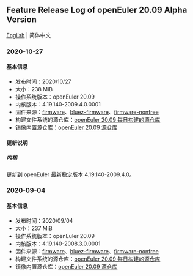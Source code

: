 ## Feature Release Log of openEuler 20.09 Alpha Version

[English](./changelog-20.09.en.md) | 简体中文

### 2020-10-27

#### 基本信息

- 发布时间：2020/10/27
- 大小：238 MiB
- 操作系统版本：openEuler 20.09
- 内核版本：4.19.140-2009.4.0.0001
- 固件来源：[firmware](https://github.com/raspberrypi/firmware)、[bluez-firmware](https://github.com/RPi-Distro/bluez-firmware)、[firmware-nonfree](https://github.com/RPi-Distro/firmware-nonfree)
- 构建文件系统的源仓库：[openEuler 20.09 每日构建的源仓库](https://gitee.com/src-openeuler/openEuler-repos/blob/openEuler-20.09/generic.repo)
- 镜像内置源仓库：[openEuler 20.09 源仓库](http://repo.openeuler.org/openEuler-20.09/)

#### 更新说明

##### 内核

更新到 openEuler 最新稳定版本 4.19.140-2009.4.0。

### 2020-09-04

#### 基本信息

- 发布时间：2020/09/04
- 大小：237 MiB
- 操作系统版本：openEuler 20.09
- 内核版本：4.19.140-2008.3.0.0001
- 固件来源：[firmware](https://github.com/raspberrypi/firmware)、[bluez-firmware](https://github.com/RPi-Distro/bluez-firmware)、[firmware-nonfree](https://github.com/RPi-Distro/firmware-nonfree)
- 构建文件系统的源仓库：[openEuler 20.09 每日构建的源仓库](http://119.3.219.20:82/openEuler:/Mainline/standard_aarch64/)
- 镜像内置源仓库：[openEuler 20.09 源仓库](https://gitee.com/src-openeuler/openEuler-repos/blob/openEuler-20.09/generic.repo)